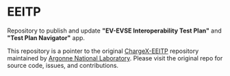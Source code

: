 # EEITP
Repository to publish and update **"EV-EVSE Interoperability Test Plan"** and **"Test Plan Navigator"** app.

This repository is a pointer to the original [ChargeX-EEITP](https://github.com/argonne-vci/ChargeX-EEITP) repository maintained by [Argonne National Laboratory](https://www.anl.gov/aet/smart-energy-plaza). Please visit the original repo for source code, issues, and contributions.
